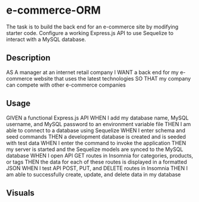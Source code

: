 # e-commerce-ORM
The task is to build the back end for an e-commerce site by modifying starter code. Configure a working Express.js API to use Sequelize to interact with a MySQL database.

## Description

AS A manager at an internet retail company
I WANT a back end for my e-commerce website that uses the latest technologies
SO THAT my company can compete with other e-commerce companies

## Usage

GIVEN a functional Express.js API
WHEN I add my database name, MySQL username, and MySQL password to an environment variable file
THEN I am able to connect to a database using Sequelize
WHEN I enter schema and seed commands
THEN a development database is created and is seeded with test data
WHEN I enter the command to invoke the application
THEN my server is started and the Sequelize models are synced to the MySQL database
WHEN I open API GET routes in Insomnia for categories, products, or tags
THEN the data for each of these routes is displayed in a formatted JSON
WHEN I test API POST, PUT, and DELETE routes in Insomnia
THEN I am able to successfully create, update, and delete data in my database

## Visuals